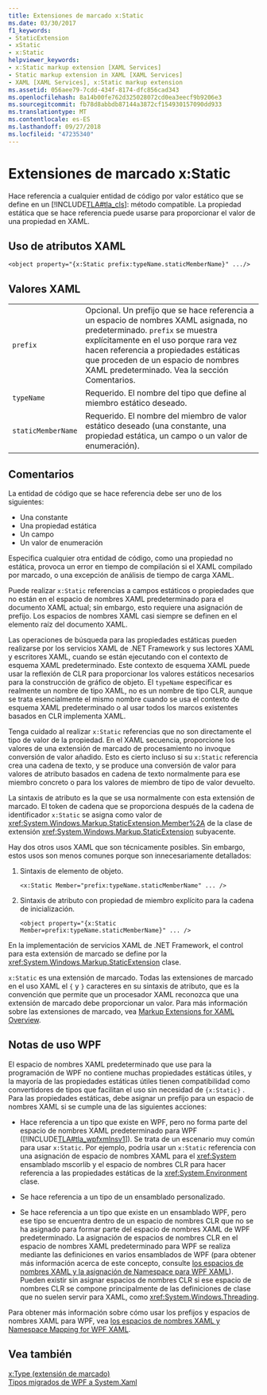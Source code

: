 ```yaml
---
title: Extensiones de marcado x:Static
ms.date: 03/30/2017
f1_keywords:
- StaticExtension
- xStatic
- x:Static
helpviewer_keywords:
- x:Static markup extension [XAML Services]
- Static markup extension in XAML [XAML Services]
- XAML [XAML Services], x:Static markup extension
ms.assetid: 056aee79-7cdd-434f-8174-dfc856cad343
ms.openlocfilehash: 8a14b00fe762d325028072cd0ea3eecf9b9206e3
ms.sourcegitcommit: fb78d8abbdb87144a3872cf154930157090dd933
ms.translationtype: MT
ms.contentlocale: es-ES
ms.lasthandoff: 09/27/2018
ms.locfileid: "47235340"
---
```

# <a name="xstatic-markup-extension"></a>Extensiones de marcado x:Static
Hace referencia a cualquier entidad de código por valor estático que se define en un [!INCLUDE[TLA#tla_cls](../../../includes/tlasharptla-cls-md.md)]: método compatible. La propiedad estática que se hace referencia puede usarse para proporcionar el valor de una propiedad en XAML.  
  
## <a name="xaml-attribute-usage"></a>Uso de atributos XAML  
  
```xaml  
<object property="{x:Static prefix:typeName.staticMemberName}" .../>  
```  
  
## <a name="xaml-values"></a>Valores XAML  
  
| | |  
|-|-|  
|`prefix`|Opcional. Un prefijo que se hace referencia a un espacio de nombres XAML asignada, no predeterminado. `prefix` se muestra explícitamente en el uso porque rara vez hacen referencia a propiedades estáticas que proceden de un espacio de nombres XAML predeterminado. Vea la sección Comentarios.|  
|`typeName`|Requerido. El nombre del tipo que define al miembro estático deseado.|  
|`staticMemberName`|Requerido. El nombre del miembro de valor estático deseado (una constante, una propiedad estática, un campo o un valor de enumeración).|  
  
## <a name="remarks"></a>Comentarios  

La entidad de código que se hace referencia debe ser uno de los siguientes:  
  
-   Una constante  
-   Una propiedad estática  
-   Un campo  
-   Un valor de enumeración

Especifica cualquier otra entidad de código, como una propiedad no estática, provoca un error en tiempo de compilación si el XAML compilado por marcado, o una excepción de análisis de tiempo de carga XAML.  

Puede realizar `x:Static` referencias a campos estáticos o propiedades que no están en el espacio de nombres XAML predeterminado para el documento XAML actual; sin embargo, esto requiere una asignación de prefijo. Los espacios de nombres XAML casi siempre se definen en el elemento raíz del documento XAML.  

Las operaciones de búsqueda para las propiedades estáticas pueden realizarse por los servicios XAML de .NET Framework y sus lectores XAML y escritores XAML, cuando se están ejecutando con el contexto de esquema XAML predeterminado. Este contexto de esquema XAML puede usar la reflexión de CLR para proporcionar los valores estáticos necesarios para la construcción de gráfico de objeto. El `typeName` especificar es realmente un nombre de tipo XAML, no es un nombre de tipo CLR, aunque se trata esencialmente el mismo nombre cuando se usa el contexto de esquema XAML predeterminado o al usar todos los marcos existentes basados en CLR implementa XAML.  

Tenga cuidado al realizar `x:Static` referencias que no son directamente el tipo de valor de la propiedad. En el XAML secuencia, proporcione los valores de una extensión de marcado de procesamiento no invoque conversión de valor añadido. Esto es cierto incluso si su `x:Static` referencia crea una cadena de texto, y se produce una conversión de valor para valores de atributo basados en cadena de texto normalmente para ese miembro concreto o para los valores de miembro de tipo de valor devuelto.  

La sintaxis de atributo es la que se usa normalmente con esta extensión de marcado. El token de cadena que se proporciona después de la cadena de identificador `x:Static` se asigna como valor de <xref:System.Windows.Markup.StaticExtension.Member%2A> de la clase de extensión <xref:System.Windows.Markup.StaticExtension> subyacente.  

Hay dos otros usos XAML que son técnicamente posibles. Sin embargo, estos usos son menos comunes porque son innecesariamente detallados:  

1.  Sintaxis de elemento de objeto.

    ```xaml
    <x:Static Member="prefix:typeName.staticMemberName" ... />
    ```

2.  Sintaxis de atributo con propiedad de miembro explícito para la cadena de inicialización.

    ```xaml
    <object property="{x:Static Member=prefix:typeName.staticMemberName}" ... />
    ```

En la implementación de servicios XAML de .NET Framework, el control para esta extensión de marcado se define por la <xref:System.Windows.Markup.StaticExtension> clase.  

`x:Static` es una extensión de marcado. Todas las extensiones de marcado en el uso XAML el `{` y `}` caracteres en su sintaxis de atributo, que es la convención que permite que un procesador XAML reconozca que una extensión de marcado debe proporcionar un valor. Para más información sobre las extensiones de marcado, vea [Markup Extensions for XAML Overview](../../../docs/framework/xaml-services/markup-extensions-for-xaml-overview.md).  
  
## <a name="wpf-usage-notes"></a>Notas de uso WPF  
 El espacio de nombres XAML predeterminado que use para la programación de WPF no contiene muchas propiedades estáticas útiles, y la mayoría de las propiedades estáticas útiles tienen compatibilidad como convertidores de tipos que facilitan el uso sin necesidad de `{x:Static}` . Para las propiedades estáticas, debe asignar un prefijo para un espacio de nombres XAML si se cumple una de las siguientes acciones:  
  
-   Hace referencia a un tipo que existe en WPF, pero no forma parte del espacio de nombres XAML predeterminado para WPF ([!INCLUDE[TLA#tla_wpfxmlnsv1](../../../includes/tlasharptla-wpfxmlnsv1-md.md)]). Se trata de un escenario muy común para usar `x:Static`. Por ejemplo, podría usar un `x:Static` referencia con una asignación de espacio de nombres XAML para el <xref:System> ensamblado mscorlib y el espacio de nombres CLR para hacer referencia a las propiedades estáticas de la <xref:System.Environment> clase.  
  
-   Se hace referencia a un tipo de un ensamblado personalizado.  
  
-   Se hace referencia a un tipo que existe en un ensamblado WPF, pero ese tipo se encuentra dentro de un espacio de nombres CLR que no se ha asignado para formar parte del espacio de nombres XAML de WPF predeterminado. La asignación de espacios de nombres CLR en el espacio de nombres XAML predeterminado para WPF se realiza mediante las definiciones en varios ensamblados de WPF (para obtener más información acerca de este concepto, consulte [los espacios de nombres XAML y la asignación de Namespace para WPF XAML](../../../docs/framework/wpf/advanced/xaml-namespaces-and-namespace-mapping-for-wpf-xaml.md)). Pueden existir sin asignar espacios de nombres CLR si ese espacio de nombres CLR se compone principalmente de las definiciones de clase que no suelen servir para XAML, como <xref:System.Windows.Threading>.  
  
 Para obtener más información sobre cómo usar los prefijos y espacios de nombres XAML para WPF, vea [los espacios de nombres XAML y Namespace Mapping for WPF XAML](../../../docs/framework/wpf/advanced/xaml-namespaces-and-namespace-mapping-for-wpf-xaml.md).  
  
## <a name="see-also"></a>Vea también  
 [x:Type (extensión de marcado)](../../../docs/framework/xaml-services/x-type-markup-extension.md)  
 [Tipos migrados de WPF a System.Xaml](../../../docs/framework/xaml-services/types-migrated-from-wpf-to-system-xaml.md)
